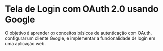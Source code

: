 # Tela de Login com OAuth 2.0 usando Google

 O objetivo é aprender os conceitos básicos de autenticação com OAuth, configurar um cliente Google, e implementar a funcionalidade de login em uma aplicação web.

